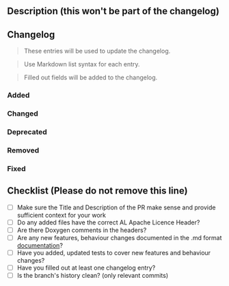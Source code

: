 ## Description (this won't be part of the changelog)

## Changelog
> These entries will be used to update the changelog.

> Use Markdown list syntax for each entry.

> Filled out fields will be added to the changelog.

### Added

### Changed

### Deprecated

### Removed

### Fixed

## Checklist (Please do not remove this line)
- [ ] Make sure the Title and Description of the PR make sense and  provide sufficient context for your work
- [ ] Do any added files have the correct AL Apache Licence Header?
- [ ] Are there Doxygen comments in the headers?
- [ ] Are any new features, behaviour changes documented in the .md format [documentation](https://github.com/AnimalLogic/AL_USDMaya/docs)?
- [ ] Have you added, updated tests to cover new features and behaviour changes?
- [ ] Have you filled out at least one changelog entry?
- [ ] Is the branch's history clean? (only relevant commits)
